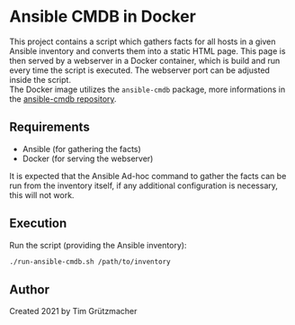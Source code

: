 # Ansible CMDB in Docker

This project contains a script which gathers facts for all hosts in a given Ansible inventory and converts them into a static HTML page. This page is then served by a webserver in a Docker container, which is build and run every time the script is executed. The webserver port can be adjusted inside the script.  
The Docker image utilizes the `ansible-cmdb` package, more informations in the [ansible-cmdb repository](https://github.com/fboender/ansible-cmdb).  


## Requirements

* Ansible (for gathering the facts)
* Docker (for serving the webserver)

It is expected that the Ansible Ad-hoc command to gather the facts can be run from the inventory itself, if any additional configuration is necessary, this will not work.

## Execution
Run the script (providing the Ansible inventory):
```bash
./run-ansible-cmdb.sh /path/to/inventory
```

## Author
Created 2021 by Tim Grützmacher